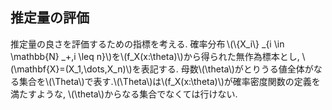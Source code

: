 ## 推定量の評価
推定量の良さを評価するための指標を考える.
確率分布&thinsp;\\(\\{X_i\\} _{i \in \mathbb{N} _+,i \leq n}\\)を\\(f_X(x:\theta)\\)から得られた無作為標本とし,
\\(\mathbf{X}=(X_1,\dots,X_n)\\)を表記する.
母数\\(\theta\\)がとりうる値全体がなる集合を\\(\Theta\\)で表す.\\(\Theta\\)は\\(f_X(x:\theta)\\)が確率密度関数の定義を満たすような,
\\(\theta\\)からなる集合でなくては行けない.
